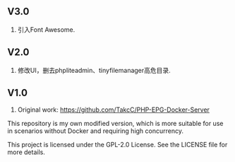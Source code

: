 ## V3.0

1. 引入Font Awesome.

## V2.0

1. 修改UI，删去phpliteadmin、tinyfilemanager高危目录.

## V1.0

1. Original work: https://github.com/TakcC/PHP-EPG-Docker-Server

This repository is my own modified version, which is more suitable for use in scenarios without Docker and requiring high concurrency.

This project is licensed under the GPL-2.0 License. See the LICENSE file for more details.